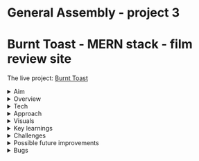 # General Assembly - project 3
# Burnt Toast - MERN stack - film review site
The live project: [Burnt Toast](http://burnt-toast-ga.herokuapp.com/)

<details>
  <summary>Aim</summary>
  <ul>
    <li>In the teams of three we’ve assigned you, build a full stack application.</li>
    <li>Use MERN stack - MongoDB, Express, React.js & Node.</li>
    <li>Include CRUD operations.</li>
    <li>For a challenge - include Authentication.</li>
    <li>Use SASS for styling</li>
    <li>For a challenge include one or more dependencies for React libraries</li>
    <li>It can be a direct clone of, or inspired by, an existing website.</li>
    <li>Make wireframes as well as a written plan in order for us to sign you off.</li>
  </ul>
</details>

<details>
  <summary>Overview</summary>
  <ul>
    <li>Movie review website, on some level modeled after Rotten Tomatoes.</li>
    <li>Fully functional MERN stack application.</li>
    <li>CRUD operations - create, view, update and delete films on the database. </li>
    <li>+ Rate films others have posted.</li>
    <li>+ Add comments and ‘Like’ comments on particular films.</li>
    <li>Includes Authentication (Register / Login & perform restricted actions when logged in)</li>
    <li>Consistent styling throughout, achieved mainly with SASS.</li>
    <li>
      Two React libraries utilised - React-Reveal for some subtle animations and React-Bootstrap for some component styling, including a carousel that displays all       movies in the database (including new additions)
    </li>
    <li>Responsive design (works on a range of screen sizes)</li>
  </ul>
</details>

<details>
  <summary>Tech</summary>
  <ul>
    <li>
      <details>
        <summary>Frontend - React & Sass - 50% :</summary>
        <ul>
          <li>The client facing APP.</li>
          <liComponents of all shapes and sizes for getting and displaying data.></li>
          <li>Helper functions (configurable blueprints for sending requests).</li>
          <li>Various pages on which components are rendered.</li>
          <li>Index.js where the client facing app is injected into the document root (an HTML file).</li>
          <li>Positioning, fonts & colouring.</li>
          <li>Responsive design (media queries).</li>
        </ul>
      </details>
    </li>
    <li>
      <details>
        <summary>Backend (JavaScript / MongoDB / Express / Node) 50% :</summary>
        <ul>
          <li>Configuration (the environment, the routes (endpoints) & secure routes</li>
          <li>Controllers (functions which handle incoming requests)</li>
          <li>Models - Exported schemas for data which will be added - this includes any relationships (embedded and reference relationships)</li>
          <li>db - contains data and seeds.</li>
        </ul>
      </details>
    </li>
  </ul>
</details>

<details>
  <summary>Approach</summary>
  <ul>
    <li>
      <details>
        <summary>Beginning - planning :</summary>
        <ul>
          <li>Immediately we set up a Trello board</li>
          <li>
            We started with written plans for the front and backend respectively.
            <ul>
              <li>
                Backend plan: we listed the necessary schemas, controllers, routes, secure routes and described the index, environment and database we would be                     building.
              </li>
              <li>
                Frontend plan: we described the project, components and pages. - we also used wireframes as a visual aid and included those in the trello board.
              </li>
            </ul>
          </li>
          <li>We then added three lists - ‘to do’, ‘in progress’, ‘done’ - in order to track progress.</li>
          <li>
            Once we had established the mongo db it was time to begin work on the backend code, starting with the environment & index - closely following the notes             we made during the previous segment of the course.
          </li>
          <li>
            We built the models we felt were necessary to deliver and MVP and established the required relationships. - My Teammate Shak largely took ownership                 over this step as he was keen to practice it. 
          </li>
          <li>
            We then began writing controllers and routes simultaneously and testing them using Insomnia (analogous to postman which you also may be familiar with).             Testing in this way allows us to ensure our requests, our routes and our controllers are fully functional before starting work on the front end.
          </li>
          <li>
            We began work on the frontend once we were able to make the fundamental requests and get the appropriate errors returned if we did not provide a valid             authorization token. These specified requests were as follows: 
            <ul>
              <li>
                (POST) Register a user, Login, get the user data, add a movie to the database, (GET) get the data for one or all of the movies, (PUT) edit a movie,                 (DELETE) delete a movie.
              </li>
            </ul>
          </li>
        </ul>
      </details>
    </li>
    <li>
      <details>
        <summary>Middle - bulk of the project :</summary>
        <p>
          Just before we began work on the frontend, an update was made to the react-router-dom architecture, which introduced a bonus challenge - to correctly               implement the new system we were unfamiliar with.
        </p>
        <ul>
          <li>
            We created a ‘helpers’ folder containing configurable callback functions for making our requests. In this way your request functions can all be located             and edited fairly easily if necessary down the line.
          </li>
          <li>
            Our thorough plan gave us a clear overview of the pages and components we would have to build for our MVP and we made quick progress with those -                   building out things like the navigation bar and the footer which would be seen on every page - then the register and login form which we used to retest             our requests and routes, successfully.
          </li>
          <li>
            The home page (carousel of movies within the database which is updated live) was challenging and I took ownership over that component, having worked               with the react bootstrap library in the past. 
          </li>
          <li>
            My Teammate Kirtan built a brilliant search bar system, utilising what he’d learned on his previous project.
          </li>
          <li>
            Building out things like the ‘movies’ page felt easy and went smoothly overall.
          </li>
        </ul>
      </details>
    </li>
    <li>
      <details>
        <summary>End - polishing & testing :</summary>
        <ul>
          <li>
            The later stages of the process involved adding to the backend. Shak and I worked out what kind of schemas and relationships we would need to allow a               logged in user the ability to comment on a movie and like existing comments. 
          </li>
          <li>
            We had to write complex controllers for those operations, testing them on insomnia. Writing the controllers for liking and unliking a comment on a film             was especially challenging, grappling with the logic until It worked on insomnia was a satisfying process. 
          </li>
          <li>
            I then began work on the front end, which turned out to be even more challenging funnily enough. I was able to make the commenting system work in time             for the presentation but the like / unlike system still needed some small tweaks. - I felt there was room for improvement. 
          </li>
          <li>
            We then styled the project, finding fonts, a logo, and a color scheme that we felt suited the project. I took ownership over much of this stage of the             process. I found and implemented a second React library called react-reveal, which allowed me to include simple animations on all of the sites forms,               giving the site a slightly more dynamic feel. 
          </li>
        </ul>
      </details>
    </li>
  </ul>
</details>

<details>
  <summary>Visuals</summary>
  <p>Homepage :</p>
  <img src=https://user-images.githubusercontent.com/89402596/148926456-b9cdac8c-4c9d-413a-8e50-b6dc8bad171d.png />
  <p>View all films :</p>
  <img src=https://user-images.githubusercontent.com/89402596/148926563-8da54d73-2fce-48e3-8526-58cef765d67d.png />
  <p>View one film: </p>
  <img src=https://user-images.githubusercontent.com/89402596/148926681-6cb50114-fe97-4359-b5f5-b48506d84d70.png />
  <p>Add a film :</p>
  <img src=https://user-images.githubusercontent.com/89402596/148926730-fe21e5de-aba1-4690-b820-c2ce763f6f5f.png />
  <p>Profile page :</p>
  <img src=https://user-images.githubusercontent.com/89402596/148926800-2fb00561-71fb-4ab8-b4e4-78267df857a9.png />
</details>

<details>
  <summary>Key learnings</summary>
  <ul>
    <li>Planning is everything.</li>
    <li>Create and populate a mongo database + working with express and node.</li>
    <li>Adapt when using newly updated architectures (react-router-dom)</li>
    <li>SASS makes for more readable and reusable CSS.</li>
    <li>React Reveal for simple animation of any component.</li>
    <li>Heavily customised react-bootstrap components can cause issues, be sure to allow time to achieve and test the intended effect.</li>
  </ul>
</details>

<details>
  <summary>Challenges</summary>
  <ul>
    <li>
      Time management - packing as many features in as possible but making sure they all work effectively, removing the ones I couldn’t polish before                     deadline.
    </li>
    <li>Writing the logic for liking a comment was more complex than it sounds. I am yet to perfect the system.</li>
    <li>Creating working media queries to make an app fully responsive is no joke, this takes time and attention.</li>
    <li>
      Properly implementing useEffect() while working with props and components that instantiate inner components. (When you like a comment on a movie - it should       be updated live and the like button should become an unlike button in that moment, without refreshing the page). 
    </li>
  </ul>
</details>

<details>
  <summary>Possible future improvements</summary>
  <ul>
    <li>View other users profiles.</li>
    <li>Like button fully functioning + add like button to movies as well as comments.</li>
    <li>More interesting home page (possibly a list of the top-rated movies at that time). </li>
    <li>Improved styling - currently feels clunky and outdated.</li>
    <li>Media queries need considerable work.</li>
    <li>Forms could appear in pop ups instead of on separate pages.</li>
  </ul>
</details>

<details>
  <summary>Bugs</summary>
  <ul>
    <li>Some of the styling doesn’t work well when resizing the page (text jumps out of buttons and elements are laid on top of eachother)</li>
    <li>The Like button allows you to like a comment more than once.</li>
  </ul>
</details>
